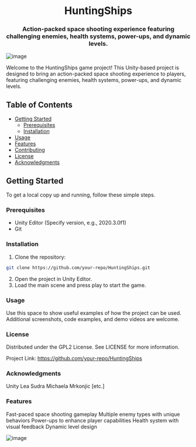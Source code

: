 <h1 align="center">HuntingShips</h1>
<h3 align="center">Action-packed space shooting experience featuring challenging enemies, health systems, power-ups, and dynamic levels.</h3>

![image](https://github.com/Bimbulli/HuntingShips/assets/156709258/3cbfac8d-114f-48d3-b8db-239c846f3e73)


Welcome to the HuntingShips game project! This Unity-based project is designed to bring an action-packed space shooting experience to players, featuring challenging enemies, health systems, power-ups, and dynamic levels.

## Table of Contents

- [Getting Started](#getting-started)
  - [Prerequisites](#prerequisites)
  - [Installation](#installation)
- [Usage](#usage)
- [Features](#features)
- [Contributing](#contributing)
- [License](#license)
- [Acknowledgments](#acknowledgments)

## Getting Started

To get a local copy up and running, follow these simple steps.

### Prerequisites

- Unity Editor (Specify version, e.g., 2020.3.0f1)
- Git

### Installation

1. Clone the repository:
```bash
git clone https://github.com/your-repo/HuntingShips.git
```
2. Open the project in Unity Editor.
3. Load the main scene and press play to start the game.

### Usage
Use this space to show useful examples of how the project can be used. Additional screenshots, code examples, and demo videos are welcome.

### License
Distributed under the GPL2 License. See LICENSE for more information.

Project Link: https://github.com/your-repo/HuntingShips

### Acknowledgments
Unity
Lea Sudra
Michaela Mrkonjic
[etc.]

### Features
Fast-paced space shooting gameplay
Multiple enemy types with unique behaviors
Power-ups to enhance player capabilities
Health system with visual feedback
Dynamic level design

![image](https://github.com/Bimbulli/HuntingShips/assets/156709258/4c49f294-c2d5-47ac-806c-75107f406f64)
